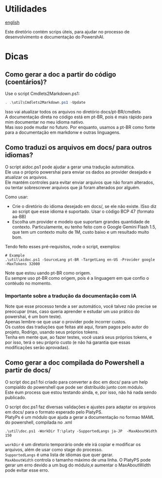 # Utilidades

[english](README.en.md)

Este diretório contém scrips úteis, para ajudar no processo de desenvolvimento e documentação do PowershAI.  

# Dicas

## Como gerar a doc a partir do código (coentários)?  

Use o script Cmdlets2Markdown.ps1:  

```powershell
. .\util\Cmdlets2Markdown.ps1 -Update
```

Isso vai atualizar todos os arquivos no diretório docs/pt-BR/cmdlets  
A documentação direta no código está em pt-BR, pois é mais rápido para mim documentar no meu idioma nativo.  
Mas isso pode mudar no futuro.  Por enquanto, usamos a pt-BR como fonte para a documentação em markdonw e outras linguagens.  

## Como traduzi os arquivos em docs/ para outros idiomas?

O script aidoc.ps1 pode ajudar a gerar uma tradução automática.  
Ele usa o próprio powershai para enviar os dados ao provider desejado e atualizar os arquivos.  
Ele mantém controles para evitar enviar arquivos que não foram alterados, ou tentar sobrescrever arquivos que já foram alterados por alguém.  

Como usar:

- Crie o diretório do idioma desejado em docs/, se ele não existe. ISso diz ao script que esse idioma é suportado. Usar o código BCP 47 (formato aa-BB)
- Escolha um provider e modelo que suportam grandes quantidade de contexto. Particulamente, eu tenho feito com o Google Gemini Flash 1.5, que tem um contexto muito de 1M, custo baixo e um resultado muito bom.

Tendo feito esses pré-requisitos, rode o script, exemplos:

```
# Example 
.\util\aidoc.ps1 -SourceLang pt-BR -TargetLang en-US -Provider google -MaxTokens 32000
```

Note que estou uando pt-BR como origem.  
Eu sempre uso pt-BR como origem, pois é a linguagem em que confio o contéudo no momento.  

### Importante sobre a tradução da documentação com IA

Note que esse processo tende a ser automático, você talvez não precise se preocupar (mas, caso queria aprender e estudar um uso prático do powershai, é um bom teste).  
Apenas lembre-se que usar o provider pode incorrer custos.  
Os custos das traduções que feitas até aqui, foram pagos pelo autor do projeto, Rodrigo, usando seus próprios tokens.  
Tenha em mente que, ao fazer testes, você usará seus próprios tokens, e por isso, terá o seu próprio custo (e não há garantia que essas modificações serão aprovadas).  



## Como gerar a doc compilada do Powershell a partir de docs/  

O script doc.ps1 foi criado para converter a doc em docs/ para um help compialdo do powershell que pode ser distribuído junto com módulo.  
Este éum process que estou testando ainda, e, por isso, não há nada sendo publicado.  

O script doc.ps1 faz diversas validações e ajustes para adaptar os arquivos em docs/ para o formato esperado pelo PlatyPS.  
PlatyPs é um módulo que ajuda a gerar a documentação no formao MAML do powershell, compilada no .xml  

```
.\util\doc.ps1 -WorkDir T:\platy -SupportedLangs ja-JP  -MaxAboutWidth 150
```

`workDir` é um diretorio temporário onde ele irá copiar e modificar os arquivos, além de usar como stage do processo.  
`SupportedLangs` é uma lista de idiomas que quer gerar.  
`MaxAboutWidth` controla o tamanho máximo de uma linha. O PlatyPS pode gerar um erro devido a um bug do módulo,e  aumentar o MaxAboutWidth pode evitar esse erro.  


